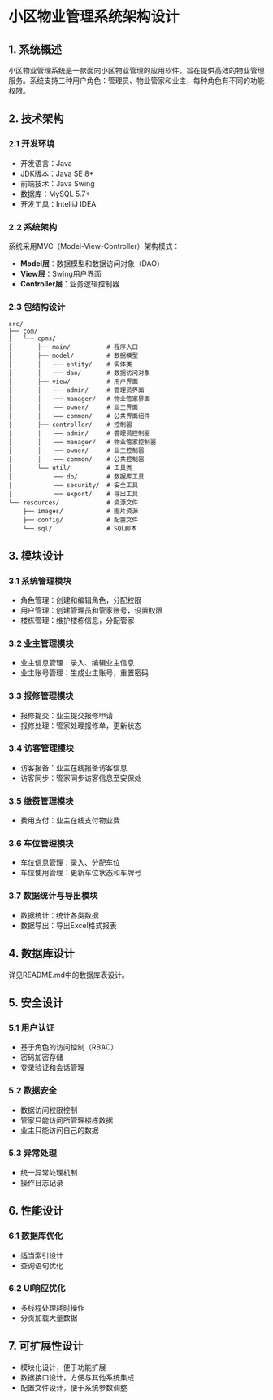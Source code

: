 # 小区物业管理系统架构设计

## 1. 系统概述

小区物业管理系统是一款面向小区物业管理的应用软件，旨在提供高效的物业管理服务。系统支持三种用户角色：管理员、物业管家和业主，每种角色有不同的功能权限。

## 2. 技术架构

### 2.1 开发环境
- 开发语言：Java
- JDK版本：Java SE 8+
- 前端技术：Java Swing
- 数据库：MySQL 5.7+
- 开发工具：IntelliJ IDEA

### 2.2 系统架构
系统采用MVC（Model-View-Controller）架构模式：
- **Model层**：数据模型和数据访问对象（DAO）
- **View层**：Swing用户界面
- **Controller层**：业务逻辑控制器

### 2.3 包结构设计
```
src/
├── com/
│   └── cpms/
│       ├── main/          # 程序入口
│       ├── model/         # 数据模型
│       │   ├── entity/    # 实体类
│       │   └── dao/       # 数据访问对象
│       ├── view/          # 用户界面
│       │   ├── admin/     # 管理员界面
│       │   ├── manager/   # 物业管家界面
│       │   ├── owner/     # 业主界面
│       │   └── common/    # 公共界面组件
│       ├── controller/    # 控制器
│       │   ├── admin/     # 管理员控制器
│       │   ├── manager/   # 物业管家控制器
│       │   ├── owner/     # 业主控制器
│       │   └── common/    # 公共控制器
│       └── util/          # 工具类
│           ├── db/        # 数据库工具
│           ├── security/  # 安全工具
│           └── export/    # 导出工具
└── resources/             # 资源文件
    ├── images/            # 图片资源
    ├── config/            # 配置文件
    └── sql/               # SQL脚本
```

## 3. 模块设计

### 3.1 系统管理模块
- 角色管理：创建和编辑角色，分配权限
- 用户管理：创建管理员和管家账号，设置权限
- 楼栋管理：维护楼栋信息，分配管家

### 3.2 业主管理模块
- 业主信息管理：录入、编辑业主信息
- 业主账号管理：生成业主账号，重置密码

### 3.3 报修管理模块
- 报修提交：业主提交报修申请
- 报修处理：管家处理报修单，更新状态

### 3.4 访客管理模块
- 访客报备：业主在线报备访客信息
- 访客同步：管家同步访客信息至安保处

### 3.5 缴费管理模块
- 费用支付：业主在线支付物业费

### 3.6 车位管理模块
- 车位信息管理：录入、分配车位
- 车位使用管理：更新车位状态和车牌号

### 3.7 数据统计与导出模块
- 数据统计：统计各类数据
- 数据导出：导出Excel格式报表

## 4. 数据库设计

详见README.md中的数据库表设计。

## 5. 安全设计

### 5.1 用户认证
- 基于角色的访问控制（RBAC）
- 密码加密存储
- 登录验证和会话管理

### 5.2 数据安全
- 数据访问权限控制
- 管家只能访问所管理楼栋数据
- 业主只能访问自己的数据

### 5.3 异常处理
- 统一异常处理机制
- 操作日志记录

## 6. 性能设计

### 6.1 数据库优化
- 适当索引设计
- 查询语句优化

### 6.2 UI响应优化
- 多线程处理耗时操作
- 分页加载大量数据

## 7. 可扩展性设计

- 模块化设计，便于功能扩展
- 数据接口设计，方便与其他系统集成
- 配置文件设计，便于系统参数调整